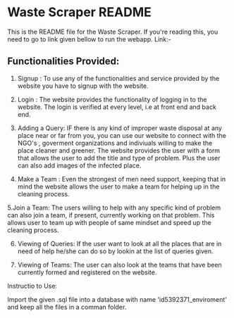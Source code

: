 Waste Scraper README
============

This is the README file for the Waste Scraper. If
you're reading this, you need to go to link given bellow to run the webapp.
Link:- 

Functionalities Provided:
----------------------
1. Signup : To use any of the functionalities and service provided by the website you have to signup with the website.

2. Login : The website provides the functionality of logging in to the website. The login is verified at every level, i.e 
	   at front end and back end.

3. Adding a Query: IF there is any kind of improper waste disposal at any place near or far from you, you can use our website to
		   connect with the NGO's , goverment organizations and indiviuals willing to make the place cleaner and greener.
		   The website provides the user with a form that allows the user to add the title and type of problem. 
		   Plus the user can also add images of the infected place.

4. Make a Team : Even the strongest of men need support, keeping that in mind the website allows the user to make a team 
		 for helping up in the cleaning process.

5.Join a Team: The users willing to help with any specific kind of problem can also join a team, if present, currently working on that problem.
		This allows user to team up with people of same mindset and speed up the cleaning process.

6. Viewing of Queries: If the user want to look at all the places that are in need of help he/she can do so by lookin at the list of queries given.

7. Viewing of Teams: The user can also look at the teams that have been currently formed and registered on the website.  
 

Instructio to Use:
	
Import the given .sql file into a database with name 'id5392371_enviroment' and keep all the files in a comman folder.

